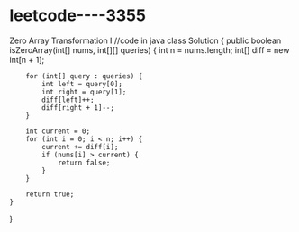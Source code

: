 # leetcode----3355
Zero Array Transformation I
//code in java
class Solution {
    public boolean isZeroArray(int[] nums, int[][] queries) {
        int n = nums.length;
        int[] diff = new int[n + 1];

        for (int[] query : queries) {
            int left = query[0];
            int right = query[1];
            diff[left]++;
            diff[right + 1]--;
        }

        int current = 0;
        for (int i = 0; i < n; i++) {
            current += diff[i];
            if (nums[i] > current) {
                return false;
            }
        }

        return true;
    }
}

